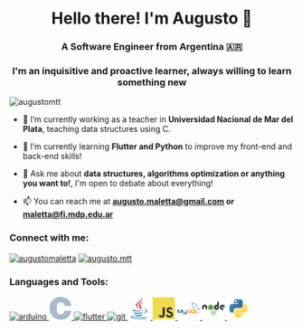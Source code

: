 <h1 align="center">Hello there! I'm Augusto 🤠</h1>
<h3 align="center">A Software Engineer from Argentina 🇦🇷</h3>
<h3 align="center">I'm an inquisitive and proactive learner, always willing to learn something new </h3>

<p align="left"> <img src="https://komarev.com/ghpvc/?username=augustomtt&label=Profile%20views&color=0e75b6&style=flat" alt="augustomtt" /> </p>

- 🔭 I’m currently working as a teacher in **Universidad Nacional de Mar del Plata**, teaching data structures using C.

- 🌱 I’m currently learning **Flutter and Python** to improve my front-end and back-end skills!

- 💬 Ask me about **data structures, algorithms optimization or anything you want to!**, I'm open to debate about everything!

- 📫 You can reach me at **augusto.maletta@gmail.com or maletta@fi.mdp.edu.ar**

<h3 align="left">Connect with me:</h3>
<p align="left">
<a href="https://linkedin.com/in/augustomaletta" target="blank"><img align="center" src="https://raw.githubusercontent.com/rahuldkjain/github-profile-readme-generator/master/src/images/icons/Social/linked-in-alt.svg" alt="augustomaletta" height="30" width="40" /></a>
<a href="https://instagram.com/augusto.mtt" target="blank"><img align="center" src="https://raw.githubusercontent.com/rahuldkjain/github-profile-readme-generator/master/src/images/icons/Social/instagram.svg" alt="augusto.mtt" height="30" width="40" /></a>
</p>

<h3 align="left">Languages and Tools:</h3>
<p align="left"> <a href="https://www.arduino.cc/" target="_blank" rel="noreferrer"> <img src="https://cdn.worldvectorlogo.com/logos/arduino-1.svg" alt="arduino" width="40" height="40"/> </a> <a href="https://www.cprogramming.com/" target="_blank" rel="noreferrer"> <img src="https://raw.githubusercontent.com/devicons/devicon/master/icons/c/c-original.svg" alt="c" width="40" height="40"/> </a> <a href="https://flutter.dev" target="_blank" rel="noreferrer"> <img src="https://www.vectorlogo.zone/logos/flutterio/flutterio-icon.svg" alt="flutter" width="40" height="40"/> </a> <a href="https://git-scm.com/" target="_blank" rel="noreferrer"> <img src="https://www.vectorlogo.zone/logos/git-scm/git-scm-icon.svg" alt="git" width="40" height="40"/> </a> <a href="https://www.java.com" target="_blank" rel="noreferrer"> <img src="https://raw.githubusercontent.com/devicons/devicon/master/icons/java/java-original.svg" alt="java" width="40" height="40"/> </a> <a href="https://developer.mozilla.org/en-US/docs/Web/JavaScript" target="_blank" rel="noreferrer"> <img src="https://raw.githubusercontent.com/devicons/devicon/master/icons/javascript/javascript-original.svg" alt="javascript" width="40" height="40"/> </a> <a href="https://www.mysql.com/" target="_blank" rel="noreferrer"> <img src="https://raw.githubusercontent.com/devicons/devicon/master/icons/mysql/mysql-original-wordmark.svg" alt="mysql" width="40" height="40"/> </a> <a href="https://nodejs.org" target="_blank" rel="noreferrer"> <img src="https://raw.githubusercontent.com/devicons/devicon/master/icons/nodejs/nodejs-original-wordmark.svg" alt="nodejs" width="40" height="40"/> </a> <a href="https://www.python.org" target="_blank" rel="noreferrer"> <img src="https://raw.githubusercontent.com/devicons/devicon/master/icons/python/python-original.svg" alt="python" width="40" height="40"/> </a> </p>
